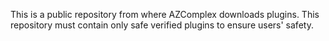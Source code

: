 This is a public repository from where AZComplex downloads plugins.
This repository must contain only safe verified plugins to ensure users' safety.

